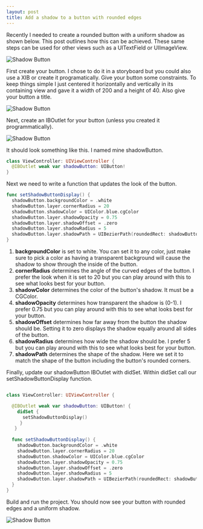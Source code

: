 ```yaml
---
layout: post
title: Add a shadow to a button with rounded edges
---
```


Recently I needed to create a rounded button with a uniform shadow as shown below. This post outlines how this can be achieved. These same steps can be used for other views such as a UITextField or UIImageView.

<img src="{{ site.baseurl }}/images/301717F3-57A7-472F-A5D7-0880C746BCA9.jpeg" alt="Shadow Button"/>

First create your button. I chose to do it in a storyboard but you could also use a XIB or create it programatically. Give your button some constraints. To keep things simple I just centered it horizontally and vertically in its containing view and gave it a width of 200 and a height of 40. Also give your button a title.

<img src="{{ site.baseurl }}/images/FC92941B-CE9B-40B6-96B8-E183C4BE74D9.jpeg.png" alt="Shadow Button"/>

Next, create an IBOutlet for your button (unless you created it programmatically).

<img src="{{ site.baseurl }}/images/5C309268-8569-4CE1-898C-A5B63FD402BE.png" alt="Shadow Button"/>

It should look something like this. I named mine shadowButton.

```swift
class ViewController: UIViewController {
  @IBOutlet weak var shadowButton: UIButton!
}
```

Next we need to write a function that updates the look of the button.

```swift
func setShadowButtonDisplay() {
  shadowButton.backgroundColor = .white
  shadowButton.layer.cornerRadius = 20
  shadowButton.shadowColor = UIColor.blue.cgColor
  shadowButton.layer.shadowOpacity = 0.75
  shadowButton.layer.shadowOffset = .zero
  shadowButton.layer.shadowRadius = 5
  shadowButton.layer.shadowPath = UIBezierPath(roundedRect: shadowButton.bounds, cornerRadius: shadowButton.layer.cornerRadius).cgPath
}
```

1. **backgroundColor** is set to white. You can set it to any color, just make sure to pick a color as having a transparent background will cause the shadow to show through the inside of the button.
2. **cornerRadius** determines the angle of the curved edges of the button. I prefer the look when it is set to 20 but you can play around with this to see what looks best for your button.
3. **shadowColor** determines the color of the button's shadow. It must be a CGColor.
4. **shadowOpacity** determines how transparent the shadow is (0-1). I prefer 0.75 but you can play around with this to see what looks best for your button.
5. **shadowOffset** determines how far away from the button the shadow should be. Setting it to zero displays the shadow equally around all sides of the button.
6. **shadowRadius** determines how wide the shadow should be. I prefer 5 but you can play around with this to see what looks best for your button.
7. **shadowPath** determines the shape of the shadow. Here we set it to match the shape of the button including the button's rounded corners.

Finally, update our shadowButton IBOutlet with didSet. Within didSet call our setShadowButtonDisplay function.

```swift

class ViewController: UIViewController {

  @IBOutlet weak var shadowButton: UIButton! {
    didSet {
      setShadowButtonDisplay()
     }
   }
   
  func setShadowButtonDisplay() {
    shadowButton.backgroundColor = .white
    shadowButton.layer.cornerRadius = 20
    shadowButton.shadowColor = UIColor.blue.cgColor
    shadowButton.layer.shadowOpacity = 0.75
    shadowButton.layer.shadowOffset = .zero
    shadowButton.layer.shadowRadius = 5
    shadowButton.layer.shadowPath = UIBezierPath(roundedRect: shadowButton.bounds, cornerRadius: shadowButton.layer.cornerRadius).cgPath
  }
}
```
Build and run the project. You should now see your button with rounded edges and a uniform shadow.

<img src="{{ site.baseurl }}/images/87B3DC07-40DA-4460-83D6-7F592E1B5DFF.png" alt="Shadow Button"/>
